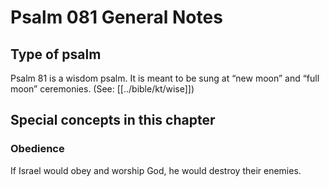 # Psalm 081 General Notes
## Type of psalm

Psalm 81 is a wisdom psalm. It is meant to be sung at “new moon” and “full moon” ceremonies. (See: [[../bible/kt/wise]])

## Special concepts in this chapter

### Obedience
If Israel would obey and worship God, he would destroy their enemies.